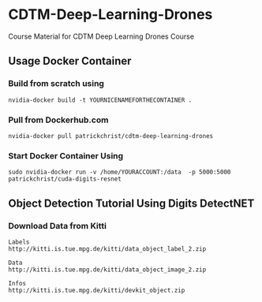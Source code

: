 # CDTM-Deep-Learning-Drones
Course Material for CDTM Deep Learning Drones Course

## Usage Docker Container
### Build from scratch using
```
nvidia-docker build -t YOURNICENAMEFORTHECONTAINER .
```
### Pull from Dockerhub.com
```
nvidia-docker pull patrickchrist/cdtm-deep-learning-drones
```
### Start Docker Container Using
```
sudo nvidia-docker run -v /home/YOURACCOUNT:/data  -p 5000:5000 patrickchrist/cuda-digits-resnet
```

## Object Detection Tutorial Using Digits DetectNET
### Download Data from Kitti
```
Labels
http://kitti.is.tue.mpg.de/kitti/data_object_label_2.zip
```
```
Data
http://kitti.is.tue.mpg.de/kitti/data_object_image_2.zip
```
```
Infos
http://kitti.is.tue.mpg.de/kitti/devkit_object.zip
```


